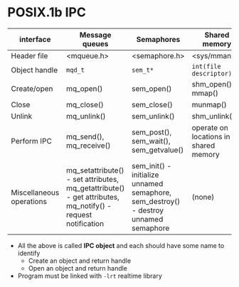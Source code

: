 # POSIX.1b IPC

| interface | Message queues | Semaphores  | Shared memory |
|-|-|-|-|
|Header file | <mqueue.h> | <semaphore.h> | <sys/mman.h> | 
|Object handle | `mqd_t` | `sem_t*` | `int(file descriptor)`|
|Create/open | mq_open() | sem_open() | shm_open() + mmap() | 
|Close | mq_close() | sem_close() | munmap() | 
|Unlink | mq_unlink() | sem_unlink() | shm_unlink()|
|Perform IPC | mq_send(), mq_receive() | sem_post(), sem_wait(), sem_getvalue()| operate on locations in shared memory|
|Miscellaneous operations | mq_setattribute()  - set attributes, mq_getattribute() - get attributes, mq_notify() - request notification | sem_init() - initialize unnamed semaphore, sem_destroy() - destroy unnamed semaphore | (none)

- All the above is called **IPC object** and each should have some name to identify
  - Create an object and return handle
  - Open an object and return handle
- Program must be linked with `-lrt` realtime library
